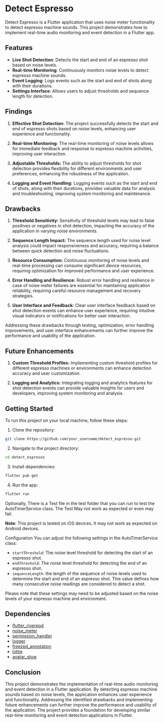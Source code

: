# Detect Espresso

Detect Espresso is a Flutter application that uses noise meter functionality to detect espresso machine sounds. This project demonstrates how to implement real-time audio monitoring and event detection in a Flutter app.

## Features

- **Live Shot Detection**: Detects the start and end of an espresso shot based on noise levels.
- **Real-time Monitoring**: Continuously monitors noise levels to detect espresso machine sounds.
- **Event Logging**: Logs events such as the start and end of shots along with their durations.
- **Settings Interface**: Allows users to adjust thresholds and sequence length for detection.

## Findings

1. **Effective Shot Detection:** The project successfully detects the start and end of espresso shots based on noise levels, enhancing user experience and functionality.

2. **Real-time Monitoring:** The real-time monitoring of noise levels allows for immediate feedback and response to espresso machine activities, improving user interaction.

3. **Adjustable Thresholds:** The ability to adjust thresholds for shot detection provides flexibility for different environments and user preferences, enhancing the robustness of the application.

4. **Logging and Event Handling:** Logging events such as the start and end of shots, along with their durations, provides valuable data for analysis and troubleshooting, improving system monitoring and maintenance.

## Drawbacks

1. **Threshold Sensitivity:** Sensitivity of threshold levels may lead to false positives or negatives in shot detection, impacting the accuracy of the application in varying noise environments.

2. **Sequence Length Impact:** The sequence length used for noise level analysis could impact responsiveness and accuracy, requiring a balance between quick detection and noise fluctuations.

3. **Resource Consumption:** Continuous monitoring of noise levels and real-time processing can consume significant device resources, requiring optimization for improved performance and user experience.

4. **Error Handling and Resilience:** Robust error handling and resilience in case of noise meter failures are essential for maintaining application reliability, requiring careful resource management and recovery strategies.

5. **User Interface and Feedback:** Clear user interface feedback based on shot detection events can enhance user experience, requiring intuitive visual indicators or notifications for better user interaction.

Addressing these drawbacks through testing, optimization, error handling improvements, and user interface enhancements can further improve the performance and usability of the application.

## Future Enhancements

1. **Custom Threshold Profiles:** Implementing custom threshold profiles for different espresso machines or environments can enhance detection accuracy and user customization.

2. **Logging and Analytics:** Integrating logging and analytics features for shot detection events can provide valuable insights for users and developers, improving system monitoring and analysis.

## Getting Started

To run this project on your local machine, follow these steps:

1. Clone the repository:

```bash
git clone https://github.com/your_username/detect_espresso.git
```

2. Navigate to the project directory:

```bash
cd detect_espresso
```

3. Install dependencies:

```bash
flutter pub get
```

4. Run the app:

```bash
flutter run
```

Optionally, There is a Test file in the test folder that you can run to test the AutoTimerService class. The Test May not work as expected or even may fail.

**Note**: This project is tested on iOS devices. It may not work as expected on Android devices.

Configuration
You can adjust the following settings in the AutoTimerService class:

- `startThreshold`: The noise level threshold for detecting the start of an espresso shot.
- `endThreshold`: The noise level threshold for detecting the end of an espresso shot.
- `sequenceLength`: the length of the sequence of noise levels used to determine the start and end of an espresso shot. This value defines how many consecutive noise readings are considered to detect a shot.

Please note that these settings may need to be adjusted based on the noise levels of your espresso machine and environment.

## Dependencies

- [flutter_riverpod](https://pub.dev/packages/flutter_riverpod)
- [noise_meter](https://pub.dev/packages/noise_meter)
- [permission_handler](https://pub.dev/packages/permission_handler)
- [logger](https://pub.dev/packages/logger)
- [freezed_annotation](https://pub.dev/packages/freezed_annotation)
- [lottie](https://pub.dev/packages/lottie)
- [avatar_glow](https://pub.dev/packages/avatar_glow)

## Conclusion

This project demonstrates the implementation of real-time audio monitoring and event detection in a Flutter application. By detecting espresso machine sounds based on noise levels, the application enhances user experience and functionality. Addressing the identified drawbacks and implementing future enhancements can further improve the performance and usability of the application. The project provides a foundation for developing similar real-time monitoring and event detection applications in Flutter.
